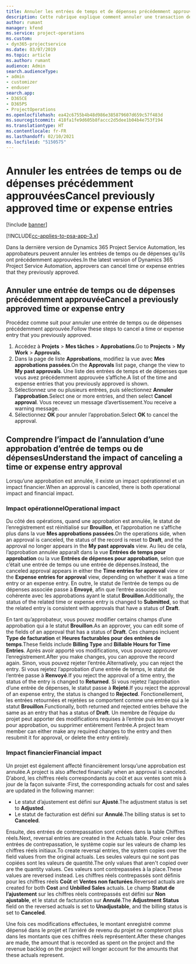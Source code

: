 ```yaml
---
title: Annuler les entrées de temps et de dépenses précédemment approuvées
description: Cette rubrique explique comment annuler une transaction de temps et de dépenses de projet approuvée.
author: rumant
manager: kfend
ms.service: project-operations
ms.custom:
- dyn365-projectservice
ms.date: 03/07/2019
ms.topic: article
ms.author: rumant
audience: Admin
search.audienceType:
- admin
- customizer
- enduser
search.app:
- D365CE
- D365PS
- ProjectOperations
ms.openlocfilehash: ea42c6755b4b48d986e385879607d659c57f483d
ms.sourcegitcommit: 418fa1fe9d605b8faccc2d5dee1b04b4e753f194
ms.translationtype: HT
ms.contentlocale: fr-FR
ms.lasthandoff: 02/10/2021
ms.locfileid: "5150575"
---
```

# <a name="cancel-previously-approved-time-or-expense-entries"></a><span data-ttu-id="d9f2d-103">Annuler les entrées de temps ou de dépenses précédemment approuvées</span><span class="sxs-lookup"><span data-stu-id="d9f2d-103">Cancel previously approved time or expense entries</span></span>

[!include [banner](../includes/psa-now-project-operations.md)]

[!INCLUDE[cc-applies-to-psa-app-3.x](../includes/cc-applies-to-psa-app-3x.md)]

<span data-ttu-id="d9f2d-104">Dans la dernière version de Dynamics 365 Project Service Automation, les approbateurs peuvent annuler les entrées de temps ou de dépenses qu’ils ont précédemment approuvées.</span><span class="sxs-lookup"><span data-stu-id="d9f2d-104">In the latest version of Dynamics 365 Project Service Automation, approvers can cancel time or expense entries that they previously approved.</span></span>

## <a name="cancel-a-previously-approved-time-or-expense-entry"></a><span data-ttu-id="d9f2d-105">Annuler une entrée de temps ou de dépenses précédemment approuvée</span><span class="sxs-lookup"><span data-stu-id="d9f2d-105">Cancel a previously approved time or expense entry</span></span>

<span data-ttu-id="d9f2d-106">Procédez comme suit pour annuler une entrée de temps ou de dépenses précédemment approuvée.</span><span class="sxs-lookup"><span data-stu-id="d9f2d-106">Follow these steps to cancel a time or expense entry that you previously approved.</span></span>

1. <span data-ttu-id="d9f2d-107">Accédez à **Projets** \> **Mes tâches** \> **Approbations**.</span><span class="sxs-lookup"><span data-stu-id="d9f2d-107">Go to **Projects** \> **My Work** \> **Approvals**.</span></span>
2. <span data-ttu-id="d9f2d-108">Dans la page de liste **Approbations**, modifiez la vue avec **Mes approbations passées**.</span><span class="sxs-lookup"><span data-stu-id="d9f2d-108">On the **Approvals** list page, change the view to **My past approvals**.</span></span> <span data-ttu-id="d9f2d-109">Une liste des entrées de temps et de dépenses que vous avez précédemment approuvée s’affiche.</span><span class="sxs-lookup"><span data-stu-id="d9f2d-109">A list of the time and expense entries that you previously approved is shown.</span></span>
3. <span data-ttu-id="d9f2d-110">Sélectionnez une ou plusieurs entrées, puis sélectionnez **Annuler l’approbation**.</span><span class="sxs-lookup"><span data-stu-id="d9f2d-110">Select one or more entries, and then select **Cancel approval**.</span></span> <span data-ttu-id="d9f2d-111">Vous recevez un message d’avertissement.</span><span class="sxs-lookup"><span data-stu-id="d9f2d-111">You receive a warning message.</span></span>
4. <span data-ttu-id="d9f2d-112">Sélectionnez **OK** pour annuler l’approbation.</span><span class="sxs-lookup"><span data-stu-id="d9f2d-112">Select **OK** to cancel the approval.</span></span>

## <a name="understand-the-impact-of-canceling-a-time-or-expense-entry-approval"></a><span data-ttu-id="d9f2d-113">Comprendre l’impact de l’annulation d’une approbation d’entrée de temps ou de dépenses</span><span class="sxs-lookup"><span data-stu-id="d9f2d-113">Understand the impact of canceling a time or expense entry approval</span></span>

<span data-ttu-id="d9f2d-114">Lorsqu’une approbation est annulée, il existe un impact opérationnel et un impact financier.</span><span class="sxs-lookup"><span data-stu-id="d9f2d-114">When an approval is canceled, there is both operational impact and financial impact.</span></span>

### <a name="operational-impact"></a><span data-ttu-id="d9f2d-115">Impact opérationnel</span><span class="sxs-lookup"><span data-stu-id="d9f2d-115">Operational impact</span></span>

<span data-ttu-id="d9f2d-116">Du côté des opérations, quand une approbation est annulée, le statut de l’enregistrement est réinitialisé sur **Brouillon**, et l’approbation ne s’affiche plus dans la vue **Mes approbations passées**.</span><span class="sxs-lookup"><span data-stu-id="d9f2d-116">On the operations side, when an approval is canceled, the status of the record is reset to **Draft**, and the approval no longer appears in the **My past approvals** view.</span></span> <span data-ttu-id="d9f2d-117">Au lieu de cela, l’approbation annulée apparaît dans la vue **Entrées de temps pour approbation** ou la vue **Entrées de dépenses pour approbation**, selon que c’était une entrée de temps ou une entrée de dépenses.</span><span class="sxs-lookup"><span data-stu-id="d9f2d-117">Instead, the canceled approval appears in either the **Time entries for approval** view or the **Expense entries for approval** view, depending on whether it was a time entry or an expense entry.</span></span> <span data-ttu-id="d9f2d-118">En outre, le statut de l’entrée de temps ou de dépenses associée passe à **Envoyé**, afin que l’entrée associée soit cohérente avec les approbations ayant le statut **Brouillon**.</span><span class="sxs-lookup"><span data-stu-id="d9f2d-118">Additionally, the status of the related time or expense entry is changed to **Submitted**, so that the related entry is consistent with approvals that have a status of **Draft**.</span></span>

<span data-ttu-id="d9f2d-119">En tant qu’approbateur, vous pouvez modifier certains champs d’une approbation qui a le statut **Brouillon**.</span><span class="sxs-lookup"><span data-stu-id="d9f2d-119">As an approver, you can edit some of the fields of an approval that has a status of **Draft**.</span></span> <span data-ttu-id="d9f2d-120">Ces champs incluent **Type de facturation** et **Heures facturables pour des entrées de temps**.</span><span class="sxs-lookup"><span data-stu-id="d9f2d-120">These fields include **Billing Type** and **Billable Hours for Time Entries**.</span></span> <span data-ttu-id="d9f2d-121">Après avoir apporté vos modifications, vous pouvez approuver l’enregistrement.</span><span class="sxs-lookup"><span data-stu-id="d9f2d-121">After you make changes, you can approve the record again.</span></span> <span data-ttu-id="d9f2d-122">Sinon, vous pouvez rejeter l’entrée.</span><span class="sxs-lookup"><span data-stu-id="d9f2d-122">Alternatively, you can reject the entry.</span></span> <span data-ttu-id="d9f2d-123">Si vous rejetez l’approbation d’une entrée de temps, le statut de l’entrée passe à **Renvoyé**.</span><span class="sxs-lookup"><span data-stu-id="d9f2d-123">If you reject the approval of a time entry, the status of the entry is changed to **Returned**.</span></span> <span data-ttu-id="d9f2d-124">Si vous rejetez l’approbation d’une entrée de dépenses, le statut passe à **Rejeté**.</span><span class="sxs-lookup"><span data-stu-id="d9f2d-124">If you reject the approval of an expense entry, the status is changed to **Rejected**.</span></span> <span data-ttu-id="d9f2d-125">Fonctionellement, les entrées retournées et rejetées se comportent comme une entrée qui a le statut **Brouillon**.</span><span class="sxs-lookup"><span data-stu-id="d9f2d-125">Functionally, both returned and rejected entries behave the same as an entry that has a status of **Draft**.</span></span> <span data-ttu-id="d9f2d-126">Un membre de l’équipe du projet peut apporter des modifications requises à l’entrée puis les envoyer pour approbation, ou supprimer entièrement l’entrée.</span><span class="sxs-lookup"><span data-stu-id="d9f2d-126">A project team member can either make any required changes to the entry and then resubmit it for approval, or delete the entry entirely.</span></span>

### <a name="financial-impact"></a><span data-ttu-id="d9f2d-127">Impact financier</span><span class="sxs-lookup"><span data-stu-id="d9f2d-127">Financial impact</span></span>

<span data-ttu-id="d9f2d-128">Un projet est également affecté financièrement lorsqu’une approbation est annulée.</span><span class="sxs-lookup"><span data-stu-id="d9f2d-128">A project is also affected financially when an approval is canceled.</span></span> <span data-ttu-id="d9f2d-129">D’abord, les chiffres réels correspondants au coût et aux ventes sont mis à jour de la façon suivante :</span><span class="sxs-lookup"><span data-stu-id="d9f2d-129">First, the corresponding actuals for cost and sales are updated in the following manner:</span></span>

- <span data-ttu-id="d9f2d-130">Le statut d’ajustement est défini sur **Ajusté**.</span><span class="sxs-lookup"><span data-stu-id="d9f2d-130">The adjustment status is set to **Adjusted**.</span></span>
- <span data-ttu-id="d9f2d-131">Le statut de facturation est défini sur **Annulé**.</span><span class="sxs-lookup"><span data-stu-id="d9f2d-131">The billing status is set to **Canceled**.</span></span>

<span data-ttu-id="d9f2d-132">Ensuite, des entrées de contrepassation sont créées dans la table Chiffres réels.</span><span class="sxs-lookup"><span data-stu-id="d9f2d-132">Next, reversal entries are created in the Actuals table.</span></span> <span data-ttu-id="d9f2d-133">Pour créer des entrées de contrepassation, le système copie sur les valeurs de champ les chiffres réels initiaux.</span><span class="sxs-lookup"><span data-stu-id="d9f2d-133">To create reversal entries, the system copies over the field values from the original actuals.</span></span> <span data-ttu-id="d9f2d-134">Les seules valeurs qui ne sont pas copiées sont les valeurs de quantité.</span><span class="sxs-lookup"><span data-stu-id="d9f2d-134">The only values that aren't copied over are the quantity values.</span></span> <span data-ttu-id="d9f2d-135">Ces valeurs sont contrepassées à la place.</span><span class="sxs-lookup"><span data-stu-id="d9f2d-135">These values are reversed instead.</span></span> <span data-ttu-id="d9f2d-136">Les chiffres réels contrepassés sont définis pour les chiffres réels **Coût** et **Ventes non facturées**.</span><span class="sxs-lookup"><span data-stu-id="d9f2d-136">Reversed actuals are created for both **Cost** and **Unbilled Sales** actuals.</span></span> <span data-ttu-id="d9f2d-137">Le champ **Statut de l’ajustement** sur les chiffres réels contrepassés est défini sur **Non ajustable**, et le statut de facturation sur **Annulé**.</span><span class="sxs-lookup"><span data-stu-id="d9f2d-137">The **Adjustment Status** field on the reversed actuals is set to **Unadjustable**, and the billing status is set to **Canceled**.</span></span>

<span data-ttu-id="d9f2d-138">Une fois ces modifications effectuées, le montant enregistré comme dépensé dans le projet et l’arriéré de revenu du projet ne compteront plus dans les montants que ces chiffres réels représentent.</span><span class="sxs-lookup"><span data-stu-id="d9f2d-138">After these changes are made, the amount that is recorded as spent on the project and the revenue backlog on the project will longer account for the amounts that these actuals represent.</span></span>
